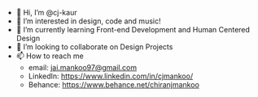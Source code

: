 - 👋 Hi, I’m @cj-kaur
- 👀 I’m interested in design, code and music!
- 🌱 I’m currently learning Front-end Development and Human Centered Design
- 💞️ I’m looking to collaborate on Design Projects
- 📫 How to reach me 
    - email: jai.mankoo97@gmail.com
    - LinkedIn: https://www.linkedin.com/in/cjmankoo/
    - Behance: https://www.behance.net/chiranjmankoo 
    

<!---
cj-kaur/cj-kaur is a ✨ special ✨ repository because its `README.md` (this file) appears on your GitHub profile.
You can click the Preview link to take a look at your changes.
--->
